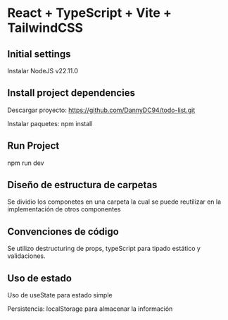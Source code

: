 # React + TypeScript + Vite + TailwindCSS

## Initial settings
Instalar NodeJS v22.11.0
## Install project dependencies
Descargar proyecto: https://github.com/DannyDC94/todo-list.git

Instalar paquetes: npm install
## Run Project
npm run dev
 
## Diseño de estructura de carpetas
Se dividio los componetes en una carpeta la cual se puede reutilizar en la implementación de otros componentes

## Convenciones de código
Se utilizo destructuring de props, typeScript para tipado estático y validaciones.

## Uso de estado
Uso de useState para estado simple

Persistencia: localStorage para almacenar la información


